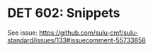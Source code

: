 # DET 602: Snippets
See issue: https://github.com/sulu-cmf/sulu-standard/issues/133#issuecomment-55733858
